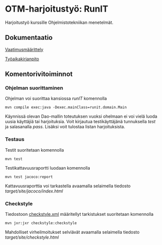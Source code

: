 # OTM-harjoitustyö: RunIT

Harjoitustyö kurssille Ohjelmistotekniikan menetelmät.

## Dokumentaatio

[Vaatimusmäärittely](https://github.com/hajame/otm-harjoitustyo/blob/master/dokumentaatio/vaatimusmaarittely.md)

[Työaikakirjanpito](https://github.com/hajame/otm-harjoitustyo/blob/master/dokumentaatio/tuntikirjanpito.md)

## Komentorivitoiminnot

### Ohjelman suorittaminen

Ohjelman voi suorittaa kansiossa _runIT_ komennolla

```
mvn compile exec:java -Dexec.mainClass=runit.domain.Main
```
Käynnissä olevan Dao-mallin toteutuksen vuoksi ohelmaan ei voi vielä luoda uusia käyttäjiä tai harjoituksia. Voit kirjautua testikäyttäjänä tunnuksella _test_ ja salasanalla _pass_. Lisäksi voit tulostaa listan harjoituksista.

### Testaus

Testit suoritetaan komennolla

```
mvn test
```

Testikattavuusraportti luodaan komennolla

```
mvn test jacoco:report
```

Kattavuusraporttia voi tarkastella avaamalla selaimella tiedosto _target/site/jacoco/index.html_

### Checkstyle

Tiedostoon [checkstyle.xml](https://github.com/hajame/otm-harjoitustyo/blob/master/runIT/checkstyle.xml) määritellyt tarkistukset suoritetaan komennolla

```
mvn jxr:jxr checkstyle:checkstyle
```

Mahdolliset virheilmoitukset selviävät avaamalla selaimella tiedosto _target/site/checkstyle.html_
